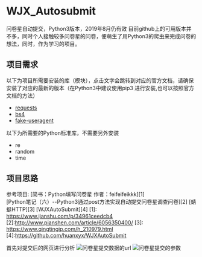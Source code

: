 # WJX_Autosubmit

问卷星自动提交，Python3版本，2019年8月仍有效
目前github上的可用版本并不多，同时个人接触较多问卷星的问卷，便萌生了用Python3的爬虫来完成问卷的想法，同时，作为学习的项目。

## 项目需求
以下为项目所需要安装的库（模块），点击文字会跳转到对应的官方文档，请确保安装了对应的最新的版本（在Python3中建议使用pip3 进行安装,也可以按照官方文档的方法）
- [requests](https://2.python-requests.org//zh_CN/latest/")
- [bs4](https://beautifulsoup.readthedocs.io/zh_CN/v4.4.0/#id8)
- [fake-useragent](https://pypi.org/project/fake-useragent/)

以下为所需要的Python标准库，不需要另外安装
- re
- random
- time

## 项目思路
参考项目:
[简书：Python填写问卷星 作者：feifeifeikkk][1]  
[Python笔记（六）--Python3通过post方法实现自动提交问卷星调查问卷][2]
[蜻蜓HTTP][3]
[WJXAutoSubmit][4]
[1]: https://www.jianshu.com/p/34961ceedcb4
[2]:http://www.pianshen.com/article/6056350400/
[3]: https://www.qingtingip.com/h_210979.html
[4]:https://github.com/huanxyx/WJXAutoSubmit 

首先对提交后的网页进行分析
![问卷星提交数据的url](https://github.com/NormanBB/WJX_Autosubmit/blob/master/1.jpg)
![问卷星提交的参数](https://github.com/NormanBB/WJX_Autosubmit/blob/master/2.jpg)
